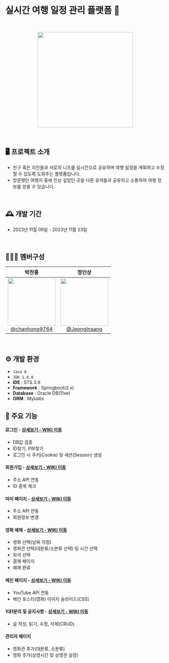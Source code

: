 # 실시간 여행 일정 관리 플랫폼 🚀

<br>
<p align="center"><img src="https://github.com/chanhong9764/shareyourtrip/assets/26763860/f546266c-6e40-437d-8a35-26b8bc3d0154" width="300" /></p>
<br>

## 🖥️ 프로젝트 소개
- 친구 혹은 지인들과 서로의 니즈를 실시간으로 공유하며 여행 일정을 계획하고 수정할 수 있도록 도와주는 플랫폼입니다.
- 방문했던 여행지 중에 인상 깊었던 곳을 다른 유저들과 공유하고 소통하여 여행 정보를 얻을 수 있습니다.
<br>

## 🕰️ 개발 기간
- 2023년 11월 09일 - 2023년 11월 23일
<br>

## 🧑‍🤝‍🧑 멤버구성
<div align="center">

| **박찬홍** | **정인상** |
| :------: |  :------: |
| [<img src="https://github.com/chanhong9764/shareyourtrip/assets/26763860/ccd07864-8e37-4b94-9952-5b053730cbb9" height=150 width=150> <br/> @chanhong9764](https://github.com/chanhong9764) | [<img src="https://github.com/chanhong9764/shareyourtrip/assets/26763860/4223f111-c72b-4687-a8c6-b32adda85d11" height=150 width=150> <br/> @JeongInsang](https://github.com/JeongInsang) |

</div>
<br>

## ⚙️ 개발 환경
- `Java 8`
- `JDK 1.8.0`
- **IDE** : STS 3.9
- **Framework** : Springboot(2.x)
- **Database** : Oracle DB(11xe)
- **ORM** : Mybatis

## 📌 주요 기능
#### 로그인 - <a href="https://github.com/chaehyuenwoo/SpringBoot-Project-MEGABOX/wiki/%EC%A3%BC%EC%9A%94-%EA%B8%B0%EB%8A%A5-%EC%86%8C%EA%B0%9C(Login)" >상세보기 - WIKI 이동</a>
- DB값 검증
- ID찾기, PW찾기
- 로그인 시 쿠키(Cookie) 및 세션(Session) 생성
#### 회원가입 - <a href="https://github.com/chaehyuenwoo/SpringBoot-Project-MEGABOX/wiki/%EC%A3%BC%EC%9A%94-%EA%B8%B0%EB%8A%A5-%EC%86%8C%EA%B0%9C(Member)" >상세보기 - WIKI 이동</a>
- 주소 API 연동
- ID 중복 체크
#### 마이 페이지 - <a href="https://github.com/chaehyuenwoo/SpringBoot-Project-MEGABOX/wiki/%EC%A3%BC%EC%9A%94-%EA%B8%B0%EB%8A%A5-%EC%86%8C%EA%B0%9C(Member)" >상세보기 - WIKI 이동</a>
- 주소 API 연동
- 회원정보 변경

#### 영화 예매 - <a href="https://github.com/chaehyuenwoo/SpringBoot-Project-MEGABOX/wiki/%EC%A3%BC%EC%9A%94-%EA%B8%B0%EB%8A%A5-%EC%86%8C%EA%B0%9C(%EC%98%81%ED%99%94-%EC%98%88%EB%A7%A4)" >상세보기 - WIKI 이동</a>
- 영화 선택(날짜 지정)
- 영화관 선택(대분류/소분류 선택) 및 시간 선택
- 좌석 선택
- 결제 페이지
- 예매 완료
#### 메인 페이지 - <a href="https://github.com/chaehyuenwoo/SpringBoot-Project-MEGABOX/wiki/%EC%A3%BC%EC%9A%94-%EA%B8%B0%EB%8A%A5-%EC%86%8C%EA%B0%9C(%EB%A9%94%EC%9D%B8-Page)" >상세보기 - WIKI 이동</a>
- YouTube API 연동
- 메인 포스터(영화) 이미지 슬라이드(CSS)
#### 1대1문의 및 공지사항 - <a href="" >상세보기 - WIKI 이동</a> 
- 글 작성, 읽기, 수정, 삭제(CRUD)

#### 관리자 페이지 
- 영화관 추가(대분류, 소분류)
- 영화 추가(상영시간 및 상영관 설정)
